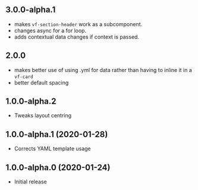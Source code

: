 ## 3.0.0-alpha.1

* makes `vf-section-header` work as a subcomponent.
* changes async for a for loop.
* adds contextual data changes if context is passed.

## 2.0.0

* makes better use of using .yml for data rather than having to inline it in a `vf-card`
* better default spacing

## 1.0.0-alpha.2

* Tweaks layout centring

## 1.0.0-alpha.1 (2020-01-28)

* Corrects YAML template usage

## 1.0.0-alpha.0 (2020-01-24)

* Initial release
